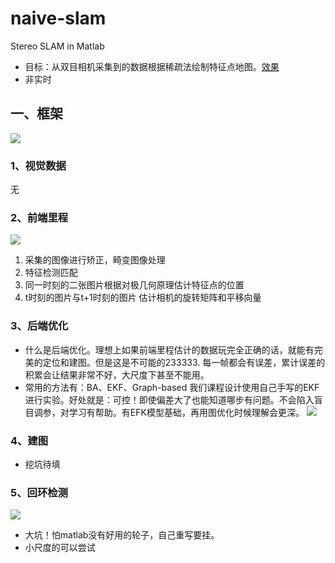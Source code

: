 # naive-slam
Stereo SLAM in Matlab

- 目标：从双目相机采集到的数据根据稀疏法绘制特征点地图。[效果](https://www.youtube.com/watch?v=MUyNOEICrf8 "orb-slam")
- 非实时


## 一、框架
![](https://github.com/zqsh/naive-slam/blob/master/asset/frame.png)
### 1、视觉数据
无

### 2、前端里程
![](https://github.com/zqsh/naive-slam/blob/master/asset/od.png)

1. 采集的图像进行矫正，畸变图像处理
2. 特征检测匹配
3. 同一时刻的二张图片根据对极几何原理估计特征点的位置
4. t时刻的图片与t+1时刻的图片 估计相机的旋转矩阵和平移向量


### 3、后端优化
- 什么是后端优化。理想上如果前端里程估计的数据玩完全正确的话，就能有完美的定位和建图。但是这是不可能的233333. 每一帧都会有误差，累计误差的积累会让结果非常不好，大尺度下甚至不能用。 
- 常用的方法有：BA、EKF、Graph-based 我们课程设计使用自己手写的EKF进行实验。好处就是：可控！即使偏差大了也能知道哪步有问题。不会陷入盲目调参，对学习有帮助。有EFK模型基础，再用图优化时候理解会更深。
![](https://github.com/zqsh/naive-slam/blob/master/asset/ekf.png)

### 4、建图
- 挖坑待填

### 5、回环检测
![](https://github.com/zqsh/naive-slam/blob/master/asset/loop-closure.png)
- 大坑！怕matlab没有好用的轮子，自己重写要挂。
- 小尺度的可以尝试
